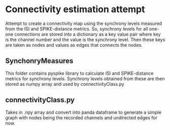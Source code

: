# Connectivity estimation attempt

Attempt to create a connectivity map using the synchrony levels measured from the ISI and SPIKE-distance metrics. So, synchrony levels for all one-one connections are stored into a dictionary as a key value pair where key is the channel number and the value is the synchrony level. Then these keys are taken as nodes and values as edges that connects the nodes. 

## SynchonryMeasures 
This folder contains pyspike library to calculate ISI and SPIKE-distance metrics for synchrony levels. Synchrony levels obtained from these are then stored as numpy array and used by connectivityClass.py

## connectivityClass.py
Takes in .npy array and convert into panda dataframe to generate a simple graph with nodes being the recorded channels and undirected edges for now.


 	
